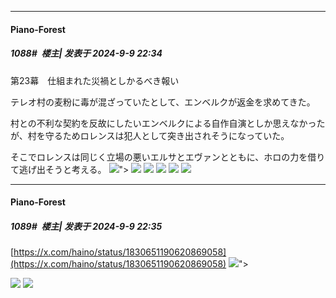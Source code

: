 ﻿
*****

####  Piano-Forest  
##### 1088#         楼主| 发表于 2024-9-9 22:34

第23幕　仕組まれた災禍としかるべき報い

テレオ村の麦粉に毒が混ざっていたとして、エンベルクが返金を求めてきた。

村との不利な契約を反故にしたいエンベルクによる自作自演としか思えなかったが、村を守るためロレンスは犯人として突き出されそうになっていた。

そこでロレンスは同じく立場の悪いエルサとエヴァンとともに、ホロの力を借りて逃げ出そうと考える。
<img src="https://p.sda1.dev/19/8622b1c5f9e4667b37df518903be3583/5c9bad69454c1c6a4767c438e41a05f9 _3_.jpg" referrerpolicy="no-referrer">">
<img src="https://p.sda1.dev/19/d24b5c417b67d7438b3558b615a01efd/cd489c13c94f493d499dd5f5649c3675 _3_.jpg" referrerpolicy="no-referrer">
<img src="https://p.sda1.dev/19/2eccd0c672c575caf3c3117faa100cf3/7f8aa4183bd3788ef49109b0a4a430ef _3_.jpg" referrerpolicy="no-referrer">
<img src="https://p.sda1.dev/19/f9f008f3ada39f2a174ce1b1e6e06cd8/4b8641ba44675a441c29264597bc7752 _3_.jpg" referrerpolicy="no-referrer">
<img src="https://p.sda1.dev/19/bb4da3dccc6e0fa20ac6a262eea1e44b/7bcddca312574973e63ee9e0fea03578 _3_.jpg" referrerpolicy="no-referrer">
<img src="https://p.sda1.dev/19/033aa1f5cf3be8a9077ab0ac77743892/3ae0429861d96b4e8b06459768ca7c64 _3_.jpg" referrerpolicy="no-referrer">

*****

####  Piano-Forest  
##### 1089#         楼主| 发表于 2024-9-9 22:35

[https://x.com/haino/status/1830651190620869058](https://x.com/haino/status/1830651190620869058)
<img src="https://p.sda1.dev/19/d5901044d899f7fe11020dc0629df8b9/20240909_223451.jpg" referrerpolicy="no-referrer">">

<img src="https://p.sda1.dev/19/8f1ee6ebbf21e0907cd976e6b24429a8/20240909_223514.jpg" referrerpolicy="no-referrer">
<img src="https://p.sda1.dev/19/2adbc7175357d723fba1966dd31d617f/20240909_223519.jpg" referrerpolicy="no-referrer">

